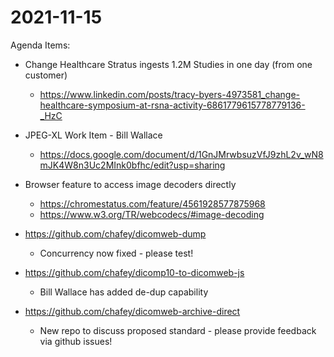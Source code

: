 # 2021-11-15

Agenda Items:
* Change Healthcare Stratus ingests 1.2M Studies in one day (from one customer)
  * https://www.linkedin.com/posts/tracy-byers-4973581_change-healthcare-symposium-at-rsna-activity-6861779615778779136-_HzC

* JPEG-XL Work Item - Bill Wallace
  * https://docs.google.com/document/d/1GnJMrwbsuzVfJ9zhL2v_wN8mJK4W8n3Uc2MInk0bfhc/edit?usp=sharing

* Browser feature to access image decoders directly
  *  https://chromestatus.com/feature/4561928577875968
  * https://www.w3.org/TR/webcodecs/#image-decoding

* https://github.com/chafey/dicomweb-dump
  * Concurrency now fixed - please test!

* https://github.com/chafey/dicomp10-to-dicomweb-js
  * Bill Wallace has added de-dup capability

* https://github.com/chafey/dicomweb-archive-direct
  * New repo to discuss proposed standard - please provide feedback via github issues!